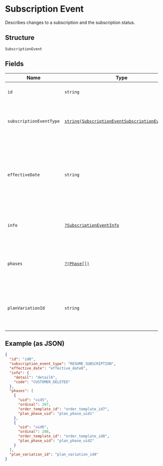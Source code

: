 
# Subscription Event

Describes changes to a subscription and the subscription status.

## Structure

`SubscriptionEvent`

## Fields

| Name | Type | Tags | Description | Getter | Setter |
|  --- | --- | --- | --- | --- | --- |
| `id` | `string` | Required | The ID of the subscription event. | getId(): string | setId(string id): void |
| `subscriptionEventType` | [`string(SubscriptionEventSubscriptionEventType)`](../../doc/models/subscription-event-subscription-event-type.md) | Required | Supported types of an event occurred to a subscription. | getSubscriptionEventType(): string | setSubscriptionEventType(string subscriptionEventType): void |
| `effectiveDate` | `string` | Required | The `YYYY-MM-DD`-formatted date (for example, 2013-01-15) when the subscription event occurred. | getEffectiveDate(): string | setEffectiveDate(string effectiveDate): void |
| `info` | [`?SubscriptionEventInfo`](../../doc/models/subscription-event-info.md) | Optional | Provides information about the subscription event. | getInfo(): ?SubscriptionEventInfo | setInfo(?SubscriptionEventInfo info): void |
| `phases` | [`?(Phase[])`](../../doc/models/phase.md) | Optional | A list of Phases, to pass phase-specific information used in the swap. | getPhases(): ?array | setPhases(?array phases): void |
| `planVariationId` | `string` | Required | The ID of the subscription plan variation associated with the subscription. | getPlanVariationId(): string | setPlanVariationId(string planVariationId): void |

## Example (as JSON)

```json
{
  "id": "id0",
  "subscription_event_type": "RESUME_SUBSCRIPTION",
  "effective_date": "effective_date0",
  "info": {
    "detail": "detail6",
    "code": "CUSTOMER_DELETED"
  },
  "phases": [
    {
      "uid": "uid5",
      "ordinal": 207,
      "order_template_id": "order_template_id7",
      "plan_phase_uid": "plan_phase_uid1"
    },
    {
      "uid": "uid6",
      "ordinal": 208,
      "order_template_id": "order_template_id8",
      "plan_phase_uid": "plan_phase_uid2"
    }
  ],
  "plan_variation_id": "plan_variation_id4"
}
```

